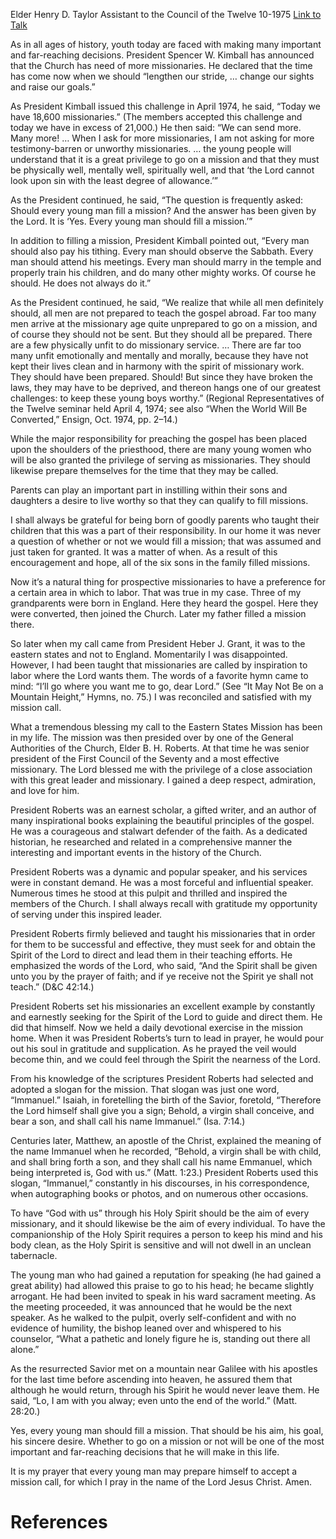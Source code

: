 Elder Henry D. Taylor
Assistant to the Council of the Twelve
10-1975
[Link to Talk](https://www.churchofjesuschrist.org/study/general-conference/1975/10/immanuel-god-with-us?lang=eng)

As in all ages of history, youth today are faced with making many important and far-reaching decisions. President Spencer W. Kimball has announced that the Church has need of more missionaries. He declared that the time has come now when we should “lengthen our stride, … change our sights and raise our goals.”

As President Kimball issued this challenge in April 1974, he said, “Today we have 18,600 missionaries.” (The members accepted this challenge and today we have in excess of 21,000.) He then said: “We can send more. Many more! … When I ask for more missionaries, I am not asking for more testimony-barren or unworthy missionaries. … the young people will understand that it is a great privilege to go on a mission and that they must be physically well, mentally well, spiritually well, and that ‘the Lord cannot look upon sin with the least degree of allowance.’”

As the President continued, he said, “The question is frequently asked: Should every young man fill a mission? And the answer has been given by the Lord. It is ‘Yes. Every young man should fill a mission.’”

In addition to filling a mission, President Kimball pointed out, “Every man should also pay his tithing. Every man should observe the Sabbath. Every man should attend his meetings. Every man should marry in the temple and properly train his children, and do many other mighty works. Of course he should. He does not always do it.”

As the President continued, he said, “We realize that while all men definitely should, all men are not prepared to teach the gospel abroad. Far too many men arrive at the missionary age quite unprepared to go on a mission, and of course they should not be sent. But they should all be prepared. There are a few physically unfit to do missionary service. … There are far too many unfit emotionally and mentally and morally, because they have not kept their lives clean and in harmony with the spirit of missionary work. They should have been prepared. Should! But since they have broken the laws, they may have to be deprived, and thereon hangs one of our greatest challenges: to keep these young boys worthy.” (Regional Representatives of the Twelve seminar held April 4, 1974; see also “When the World Will Be Converted,” Ensign, Oct. 1974, pp. 2–14.)

While the major responsibility for preaching the gospel has been placed upon the shoulders of the priesthood, there are many young women who will be also granted the privilege of serving as missionaries. They should likewise prepare themselves for the time that they may be called.

Parents can play an important part in instilling within their sons and daughters a desire to live worthy so that they can qualify to fill missions.

I shall always be grateful for being born of goodly parents who taught their children that this was a part of their responsibility. In our home it was never a question of whether or not we would fill a mission; that was assumed and just taken for granted. It was a matter of when. As a result of this encouragement and hope, all of the six sons in the family filled missions.

Now it’s a natural thing for prospective missionaries to have a preference for a certain area in which to labor. That was true in my case. Three of my grandparents were born in England. Here they heard the gospel. Here they were converted, then joined the Church. Later my father filled a mission there.

So later when my call came from President Heber J. Grant, it was to the eastern states and not to England. Momentarily I was disappointed. However, I had been taught that missionaries are called by inspiration to labor where the Lord wants them. The words of a favorite hymn came to mind: “I’ll go where you want me to go, dear Lord.” (See “It May Not Be on a Mountain Height,” Hymns, no. 75.) I was reconciled and satisfied with my mission call.

What a tremendous blessing my call to the Eastern States Mission has been in my life. The mission was then presided over by one of the General Authorities of the Church, Elder B. H. Roberts. At that time he was senior president of the First Council of the Seventy and a most effective missionary. The Lord blessed me with the privilege of a close association with this great leader and missionary. I gained a deep respect, admiration, and love for him.

President Roberts was an earnest scholar, a gifted writer, and an author of many inspirational books explaining the beautiful principles of the gospel. He was a courageous and stalwart defender of the faith. As a dedicated historian, he researched and related in a comprehensive manner the interesting and important events in the history of the Church.

President Roberts was a dynamic and popular speaker, and his services were in constant demand. He was a most forceful and influential speaker. Numerous times he stood at this pulpit and thrilled and inspired the members of the Church. I shall always recall with gratitude my opportunity of serving under this inspired leader.

President Roberts firmly believed and taught his missionaries that in order for them to be successful and effective, they must seek for and obtain the Spirit of the Lord to direct and lead them in their teaching efforts. He emphasized the words of the Lord, who said, “And the Spirit shall be given unto you by the prayer of faith; and if ye receive not the Spirit ye shall not teach.” (D&C 42:14.)

President Roberts set his missionaries an excellent example by constantly and earnestly seeking for the Spirit of the Lord to guide and direct them. He did that himself. Now we held a daily devotional exercise in the mission home. When it was President Roberts’s turn to lead in prayer, he would pour out his soul in gratitude and supplication. As he prayed the veil would become thin, and we could feel through the Spirit the nearness of the Lord.

From his knowledge of the scriptures President Roberts had selected and adopted a slogan for the mission. That slogan was just one word, “Immanuel.” Isaiah, in foretelling the birth of the Savior, foretold, “Therefore the Lord himself shall give you a sign; Behold, a virgin shall conceive, and bear a son, and shall call his name Immanuel.” (Isa. 7:14.)

Centuries later, Matthew, an apostle of the Christ, explained the meaning of the name Immanuel when he recorded, “Behold, a virgin shall be with child, and shall bring forth a son, and they shall call his name Emmanuel, which being interpreted is, God with us.” (Matt. 1:23.) President Roberts used this slogan, “Immanuel,” constantly in his discourses, in his correspondence, when autographing books or photos, and on numerous other occasions.

To have “God with us” through his Holy Spirit should be the aim of every missionary, and it should likewise be the aim of every individual. To have the companionship of the Holy Spirit requires a person to keep his mind and his body clean, as the Holy Spirit is sensitive and will not dwell in an unclean tabernacle.

The young man who had gained a reputation for speaking (he had gained a great ability) had allowed this praise to go to his head; he became slightly arrogant. He had been invited to speak in his ward sacrament meeting. As the meeting proceeded, it was announced that he would be the next speaker. As he walked to the pulpit, overly self-confident and with no evidence of humility, the bishop leaned over and whispered to his counselor, “What a pathetic and lonely figure he is, standing out there all alone.”

As the resurrected Savior met on a mountain near Galilee with his apostles for the last time before ascending into heaven, he assured them that although he would return, through his Spirit he would never leave them. He said, “Lo, I am with you alway; even unto the end of the world.” (Matt. 28:20.)

Yes, every young man should fill a mission. That should be his aim, his goal, his sincere desire. Whether to go on a mission or not will be one of the most important and far-reaching decisions that he will make in this life.

It is my prayer that every young man may prepare himself to accept a mission call, for which I pray in the name of the Lord Jesus Christ. Amen.

# References
